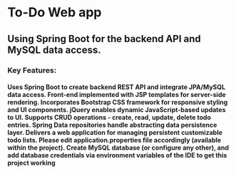 <h1>To-Do Web app</h1>

<h2>Using Spring Boot for the backend API and MySQL data access.</h2>

<h3>Key Features:</h3>

<h4>Uses Spring Boot to create backend REST API and integrate JPA/MySQL data access. Front-end implemented with JSP templates for server-side rendering. Incorporates Bootstrap CSS framework for responsive styling and UI components. jQuery enables dynamic JavaScript-based updates to UI. Supports CRUD operations - create, read, update, delete todo entries. Spring Data repositories handle abstracting data persistence layer. Delivers a web application for managing persistent customizable todo lists. Please edit application.properties file accordingly (available within the project). Create MySQL database (or configure any other), and add database credentials via environment variables of the IDE to get this project working</h4>
